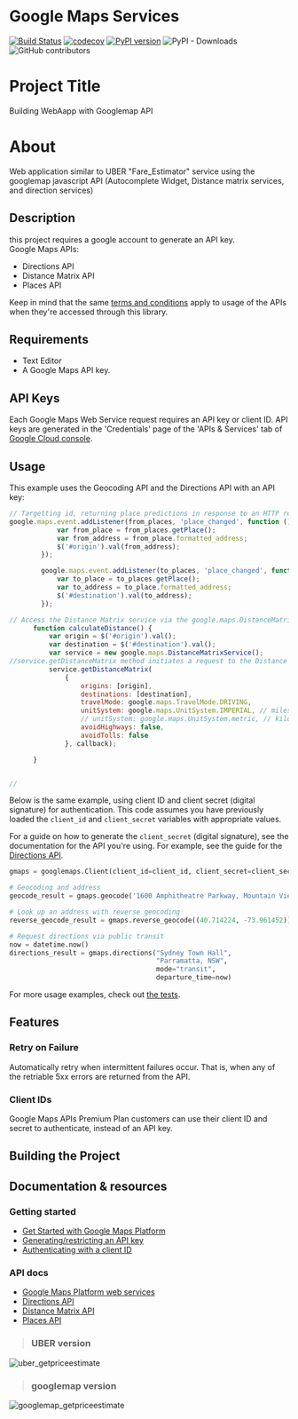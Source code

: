 Google Maps Services
====================

[![Build Status](https://travis-ci.org/googlemaps/google-maps-services-python.svg?branch=master)](https://travis-ci.org/googlemaps/google-maps-services-python)
[![codecov](https://codecov.io/gh/googlemaps/google-maps-services-python/branch/master/graph/badge.svg)](https://codecov.io/gh/googlemaps/google-maps-services-python)
[![PyPI version](https://badge.fury.io/py/googlemaps.svg)](https://badge.fury.io/py/googlemaps)
![PyPI - Downloads](https://img.shields.io/pypi/dd/googlemaps)
![GitHub contributors](https://img.shields.io/github/contributors/googlemaps/google-maps-services-python)

# Project Title
Building WebAapp with Googlemap API


# About
Web application similar to UBER "Fare_Estimator" service using the googlemap javascript API (Autocomplete Widget, Distance matrix services, and direction services)

## Description

this project requires a google account to generate an API key.  
Google Maps APIs:

 - Directions API
 - Distance Matrix API
 - Places API

Keep in mind that the same [terms and conditions](https://developers.google.com/maps/terms) apply
to usage of the APIs when they're accessed through this library.

## Requirements
 - Text Editor
 - A Google Maps API key.

## API Keys

Each Google Maps Web Service request requires an API key or client ID. API keys
are generated in the 'Credentials' page of the 'APIs & Services' tab of [Google Cloud console](https://console.cloud.google.com/apis/credentials).

## Usage

This example uses the Geocoding API and the Directions API with an API key:

```Javascript
// Targetting id, returning place predictions in response to an HTTP request made by user.
google.maps.event.addListener(from_places, 'place_changed', function () {
            var from_place = from_places.getPlace();
            var from_address = from_place.formatted_address;
            $('#origin').val(from_address);
        });

        google.maps.event.addListener(to_places, 'place_changed', function () {
            var to_place = to_places.getPlace();
            var to_address = to_place.formatted_address;
            $('#destination').val(to_address);
        });

// Access the Distance Matrix service via the google.maps.DistanceMatrixService constructor object.
      function calculateDistance() {
          var origin = $('#origin').val();
          var destination = $('#destination').val();
          var service = new google.maps.DistanceMatrixService();
//service.getDistanceMatrix method initiates a request to the Distance Matrix service, passing it a DistanceMatrixRequest object literal containing the origins, destinations, and travel mode, as well as a callback method to execute upon receipt of the response.
          service.getDistanceMatrix(
              {
                  origins: [origin],
                  destinations: [destination],
                  travelMode: google.maps.TravelMode.DRIVING,
                  unitSystem: google.maps.UnitSystem.IMPERIAL, // miles and feet.
                  // unitSystem: google.maps.UnitSystem.metric, // kilometers and meters.
                  avoidHighways: false,
                  avoidTolls: false
              }, callback);

      }


//
```

Below is the same example, using client ID and client secret (digital signature)
for authentication. This code assumes you have previously loaded the `client_id`
and `client_secret` variables with appropriate values.

For a guide on how to generate the `client_secret` (digital signature), see the
documentation for the API you're using. For example, see the guide for the
[Directions API](https://developers.google.com/maps/documentation/directions/get-api-key#client-id).

```python
gmaps = googlemaps.Client(client_id=client_id, client_secret=client_secret)

# Geocoding and address
geocode_result = gmaps.geocode('1600 Amphitheatre Parkway, Mountain View, CA')

# Look up an address with reverse geocoding
reverse_geocode_result = gmaps.reverse_geocode((40.714224, -73.961452))

# Request directions via public transit
now = datetime.now()
directions_result = gmaps.directions("Sydney Town Hall",
                                     "Parramatta, NSW",
                                     mode="transit",
                                     departure_time=now)
```

For more usage examples, check out [the tests](https://github.com/googlemaps/google-maps-services-python/tree/master/googlemaps/test).

## Features

### Retry on Failure

Automatically retry when intermittent failures occur. That is, when any of the retriable 5xx errors
are returned from the API.

### Client IDs

Google Maps APIs Premium Plan customers can use their client ID and secret to authenticate,
instead of an API key.

## Building the Project



## Documentation & resources
### Getting started
- [Get Started with Google Maps Platform](https://developers.google.com/maps/gmp-get-started)
- [Generating/restricting an API key](https://developers.google.com/maps/gmp-get-started#api-key)
- [Authenticating with a client ID](https://developers.google.com/maps/documentation/directions/get-api-key#client-id)

### API docs
- [Google Maps Platform web services](https://developers.google.com/maps/apis-by-platform#web_service_apis)
- [Directions API](https://developers.google.com/maps/documentation/directions/)
- [Distance Matrix API](https://developers.google.com/maps/documentation/distancematrix/)
- [Places API](https://developers.google.com/places/)







>### UBER version


![uber_getpriceestimate](https://user-images.githubusercontent.com/40499312/52683745-69ef1c80-2f09-11e9-8fa4-653d38cb7c57.JPG)






>### googlemap version

![googlemap_getpriceestimate](https://user-images.githubusercontent.com/40499312/52683743-68255900-2f09-11e9-960e-dbd3008c26e0.JPG)
